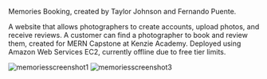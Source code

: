 Memories Booking, created by Taylor Johnson and Fernando Puente.


A website that allows photographers to create accounts, upload photos, and receive reviews. A customer can find a photographer to book and review them, created for MERN Capstone at Kenzie Academy.
Deployed using Amazon Web Services EC2, currently offline due to free tier limits.

![memoriesscreenshot1](https://github.com/taylorjohnsondev/Memories-Booking/assets/110127733/451260d5-2075-4c4d-8e46-f7cd220a0603)
![memoriesscreenshot3](https://github.com/taylorjohnsondev/Memories-Booking/assets/110127733/5227da52-5fe5-43e7-9a16-a1cf06dd9b57)
